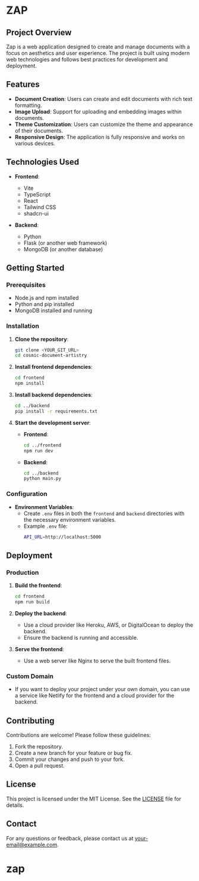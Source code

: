 # ZAP
## Project Overview

Zap is a web application designed to create and manage documents with a focus on aesthetics and user experience. The project is built using modern web technologies and follows best practices for development and deployment.

## Features

- **Document Creation**: Users can create and edit documents with rich text formatting.
- **Image Upload**: Support for uploading and embedding images within documents.
- **Theme Customization**: Users can customize the theme and appearance of their documents.
- **Responsive Design**: The application is fully responsive and works on various devices.

## Technologies Used

- **Frontend**:
  - Vite
  - TypeScript
  - React
  - Tailwind CSS
  - shadcn-ui

- **Backend**:
  - Python
  - Flask (or another web framework)
  - MongoDB (or another database)

## Getting Started

### Prerequisites

- Node.js and npm installed
- Python and pip installed
- MongoDB installed and running

### Installation

1. **Clone the repository**:
   ```sh
   git clone <YOUR_GIT_URL>
   cd cosmic-document-artistry
   ```

2. **Install frontend dependencies**:
   ```sh
   cd frontend
   npm install
   ```

3. **Install backend dependencies**:
   ```sh
   cd ../backend
   pip install -r requirements.txt
   ```

4. **Start the development server**:
   - **Frontend**:
     ```sh
     cd ../frontend
     npm run dev
     ```
   - **Backend**:
     ```sh
     cd ../backend
     python main.py
     ```

### Configuration

- **Environment Variables**:
  - Create `.env` files in both the `frontend` and `backend` directories with the necessary environment variables.
  - Example `.env` file:
    ```sh
    API_URL=http://localhost:5000
    ```

## Deployment

### Production

1. **Build the frontend**:
   ```sh
   cd frontend
   npm run build
   ```

2. **Deploy the backend**:
   - Use a cloud provider like Heroku, AWS, or DigitalOcean to deploy the backend.
   - Ensure the backend is running and accessible.

3. **Serve the frontend**:
   - Use a web server like Nginx to serve the built frontend files.

### Custom Domain

- If you want to deploy your project under your own domain, you can use a service like Netlify for the frontend and a cloud provider for the backend.

## Contributing

Contributions are welcome! Please follow these guidelines:

1. Fork the repository.
2. Create a new branch for your feature or bug fix.
3. Commit your changes and push to your fork.
4. Open a pull request.

## License

This project is licensed under the MIT License. See the [LICENSE](LICENSE) file for details.

## Contact

For any questions or feedback, please contact us at [your-email@example.com](mailto:your-email@example.com).

# zap
